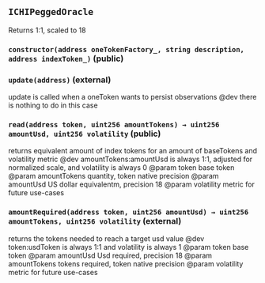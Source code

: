 ## `ICHIPeggedOracle`

Returns 1:1, scaled to 18




### `constructor(address oneTokenFactory_, string description, address indexToken_)` (public)





### `update(address)` (external)

update is called when a oneToken wants to persist observations
     @dev there is nothing to do in this case



### `read(address token, uint256 amountTokens) → uint256 amountUsd, uint256 volatility` (public)

returns equivalent amount of index tokens for an amount of baseTokens and volatility metric
     @dev amountTokens:amountUsd is always 1:1, adjusted for normalized scale, and volatility is always 0
     @param token base token
     @param amountTokens quantity, token native precision
     @param amountUsd US dollar equivalentm, precision 18
     @param volatility metric for future use-cases



### `amountRequired(address token, uint256 amountUsd) → uint256 amountTokens, uint256 volatility` (external)

returns the tokens needed to reach a target usd value
     @dev token:usdToken is always 1:1 and volatility is always 1
     @param token base token
     @param amountUsd Usd required, precision 18
     @param amountTokens tokens required, token native precision
     @param volatility metric for future use-cases





